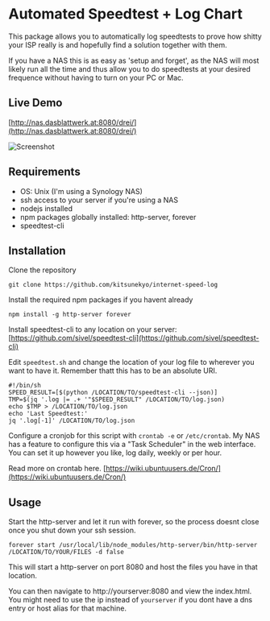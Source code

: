 # Automated Speedtest + Log Chart
This package allows you to automatically log speedtests to prove how shitty your ISP really is and hopefully find a solution together with them.

If you have a NAS this is as easy as 'setup and forget', as the NAS will most likely run all the time and thus allow you to do speedtests at your desired frequence without having to turn on your PC or Mac.

## Live Demo

[http://nas.dasblattwerk.at:8080/drei/](http://nas.dasblattwerk.at:8080/drei/)

![Screenshot](https://raw.githubusercontent.com/kitsunekyo/internet-speed-log/master/img/screenshot.jpg)

## Requirements
* OS: Unix (I'm using a Synology NAS)
* ssh access to your server if you're using a NAS
* nodejs installed
* npm packages globally installed: http-server, forever
* speedtest-cli

## Installation
Clone the repository
```
git clone https://github.com/kitsunekyo/internet-speed-log
```
Install the required npm packages if you havent already
```
npm install -g http-server forever
```
Install speedtest-cli to any location on your server:   
[https://github.com/sivel/speedtest-cli](https://github.com/sivel/speedtest-cli)

Edit `speedtest.sh` and change the location of your log file to wherever you want to have it. Remember thatt this has to be an absolute URI.
```
#!/bin/sh
SPEED_RESULT=[$(python /LOCATION/TO/speedtest-cli --json)]
TMP=$(jq '.log |= .+ '"$SPEED_RESULT" /LOCATION/TO/log.json)
echo $TMP > /LOCATION/TO/log.json
echo 'Last Speedtest:'
jq '.log[-1]' /LOCATION/TO/log.json
```

Configure a cronjob for this script with `crontab -e` or `/etc/crontab`. My NAS has a feature to configure this via a "Task Scheduler" in the web interface.    
You can set it up however you like, log daily, weekly or per hour.

Read more on crontab here. [https://wiki.ubuntuusers.de/Cron/](https://wiki.ubuntuusers.de/Cron/)

## Usage
Start the http-server and let it run with forever, so the process doesnt close once you shut down your ssh session.

```
forever start /usr/local/lib/node_modules/http-server/bin/http-server /LOCATION/TO/YOUR/FILES -d false
```
This will start a http-server on port 8080 and host the files you have in that location.

You can then navigate to http://yourserver:8080 and view the index.html. You might need to use the ip instead of `yourserver` if you dont have a dns entry or host alias for that machine.
